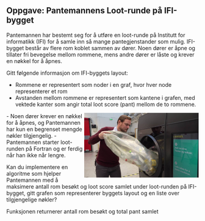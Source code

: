 ## Oppgave: Pantemannens Loot-runde på IFI-bygget

Pantemannen har bestemt seg for å utføre en loot-runde på Institutt for informatikk (IFI) for å samle inn så mange pantegjenstander som mulig. IFI-bygget består av flere rom koblet sammen av dører. Noen dører er åpne og tillater fri bevegelse mellom rommene, mens andre dører er låste og krever en nøkkel for å åpnes.

Gitt følgende informasjon om IFI-byggets layout:
- Rommene er representert som noder i en graf, hvor hver node representerer et rom
- Avstanden mellom rommene er representert som kantene i grafen, med vektede kanter som angir total loot score (pant) mellom de to rommene.
<img src="img.png" alt="Alt Text" width="300" align="right">
- Noen dører krever en nøkkel for å åpnes, og Pantemannen har kun en begrenset mengde nøkler tilgjengelig.
- Pantemannen starter loot-runden på Fortran og er ferdig når han ikke når lengre. 

Kan du implementere en algoritme som hjelper Pantemannen med å maksimere antall rom besøkt og loot score samlet under loot-runden på IFI-bygget, gitt grafen som representerer byggets layout og en liste over tilgjengelige nøkler?

Funksjonen returnerer antall rom besøkt og total pant samlet


